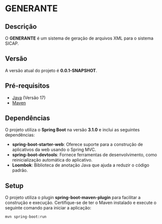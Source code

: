 # GENERANTE

## Descrição
O **GENERANTE** é um sistema de geração de arquivos XML para o sistema SICAP.

## Versão
A versão atual do projeto é **0.0.1-SNAPSHOT**.

## Pré-requisitos
- [Java](https://www.oracle.com/java/technologies/javase-downloads.html) (Versão 17)
- [Maven](https://maven.apache.org/download.cgi)

## Dependências
O projeto utiliza o **Spring Boot** na versão **3.1.0** e inclui as seguintes dependências:

- **spring-boot-starter-web**: Oferece suporte para a construção de aplicativos da web usando o Spring MVC.
- **spring-boot-devtools**: Fornece ferramentas de desenvolvimento, como reinicialização automática do aplicativo.
- **Loombok**: Biblioteca de anotação Java que ajuda a reduzir o código padrão.




## Setup
O projeto utiliza o plugin **spring-boot-maven-plugin** para facilitar a construção e execução. Certifique-se de ter o Maven instalado e execute o seguinte comando para iniciar a aplicação:

```bash
mvn spring-boot:run
```



